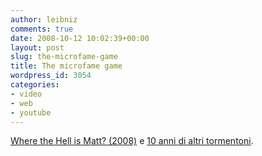 ```yaml
---
author: leibniz
comments: true
date: 2008-10-12 10:02:39+00:00
layout: post
slug: the-microfame-game
title: The microfame game
wordpress_id: 3054
categories:
- video
- web
- youtube
---
```




[Where the Hell is Matt? (2008)](http://www.youtube.com/watch?v=zlfKdbWwruY&eurl=http://www.wherethehellismatt.com/?fbid=fv0fRw3bfCv) e [10 anni di altri tormentoni](http://www.pcworld.com/printable/article/id,151803/printable.html).
